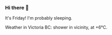 ### Hi there :wave:

It's Friday! I'm probably sleeping.

Weather in Victoria BC: shower in vicinity, at +6°C.
